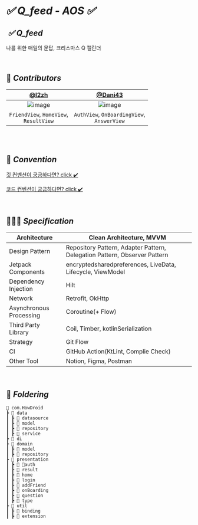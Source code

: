 # *✅ Q_feed - AOS ✅*


##  *****✅  Q_feed*****
나를 위한 매일의 문답, 크리스마스 Q 캘린더

<br>

## 👋 *****Contributors*****

| [@l2zh](https://github.com/l2zh) | [@Dani43](https://github.com/Dan2dani) |
| :---: | :---: |
| ![image](https://github.com/DGU-SE-HOW-TODO/HowDroid/assets/113578158/0949efe9-94ff-4b32-975f-690c7bfe6642) | ![image](https://github.com/DGU-SE-HOW-TODO/HowDroid/assets/113578158/ce69010b-2c1e-4e19-929c-f154c0e742b5)|
|                                                    `FriendView`, `HomeView`, </br> `ResultView`                                             |`AuthView`, `OnBoardingView`, <br>`AnswerView`|
                                                
<br>

<br>

## 📘 *****Convention*****

[깃 컨벤션이 궁금하다면? click ✔️](https://large-leo-019.notion.site/Git-Convention-6c3122332b2f4923abd9d8a3c97cb1a8?pvs=4)
<br>

[코드 컨벤션이 궁금하다면? click ✔️](https://large-leo-019.notion.site/Android-Coding-Convention-cf0a6a75b6ab49e181af63c57a6e551e?pvs=4)

<br>

## 👩🏻‍💻 ***Specification***

| Architecture | Clean Architecture, MVVM |
| --- | --- |
| Design Pattern | Repository Pattern, Adapter Pattern,  Delegation Pattern, Observer Pattern |
| Jetpack Components | encryptedsharedpreferences, LiveData, Lifecycle, ViewModel |
| Dependency Injection | Hilt |
| Network | Retrofit, OkHttp |
| Asynchronous Processing | Coroutine(+ Flow) |
| Third Party Library | Coil, Timber, kotlinSerialization |
| Strategy | Git Flow |
| CI | GitHub Action(KtLint, Complie Check) |
| Other Tool | Notion, Figma, Postman |
<br>

## 📁 *****Foldering*****

```
📂 com.HowDroid
┣ 📂 data
┃ ┣ 📂 datasource
┃ ┣ 📂 model
┃ ┣ 📂 repository
┃ ┣ 📂 service
┣ 📂 di
┣ 📂 domain
┃ ┣ 📂 model
┃ ┣ 📂 repository
┣ 📂 presentation
┃ ┣ 📂 auth
┃ ┣ 📂 result
┃ ┣ 📂 home
┃ ┣ 📂 login
┃ ┣ 📂 addFriend
┃ ┣ 📂 onBoarding
┃ ┣ 📂 question
┃ ┣ 📂 type
┣ 📂 util
┃ ┣ 📂 binding
┃ ┣ 📂 extension
```
